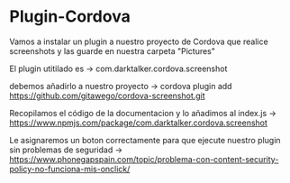 # Plugin-Cordova

Vamos a instalar un plugin a nuestro proyecto de Cordova que realice screenshots y las guarde en nuestra carpeta "Pictures"

El plugin utitilado es -> com.darktalker.cordova.screenshot

debemos añadirlo a nuestro proyecto -> cordova plugin add https://github.com/gitawego/cordova-screenshot.git

Recopilamos el código de la documentacion y lo añadimos al index.js -> https://www.npmjs.com/package/com.darktalker.cordova.screenshot

Le asignaremos un boton correctamente para que ejecute nuestro plugin sin problemas de seguridad -> https://www.phonegapspain.com/topic/problema-con-content-security-policy-no-funciona-mis-onclick/
